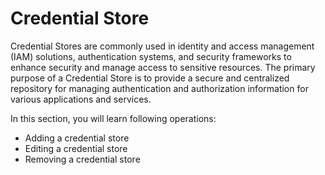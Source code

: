 # Credential Store

Credential Stores are commonly used in identity and access management (IAM) solutions, authentication systems, and security frameworks to enhance security and manage access to sensitive resources. The primary purpose of a Credential Store is to provide a secure and centralized repository for managing authentication and authorization information for various applications and services.

In this section, you will learn following operations:

* Adding a credential store
* Editing a credential store
* Removing a credential store
